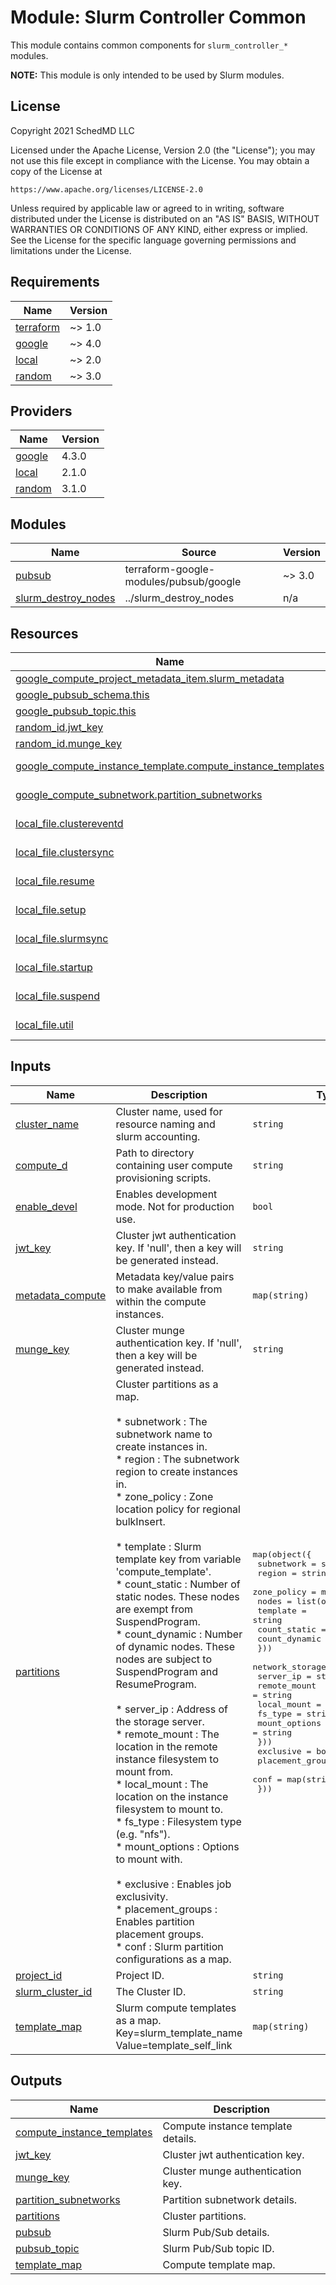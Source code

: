 # Module: Slurm Controller Common

This module contains common components for `slurm_controller_*` modules.

**NOTE:** This module is only intended to be used by Slurm modules.

## License

<!-- BEGINNING OF PRE-COMMIT-TERRAFORM DOCS HOOK -->
Copyright 2021 SchedMD LLC

Licensed under the Apache License, Version 2.0 (the "License");
you may not use this file except in compliance with the License.
You may obtain a copy of the License at

    https://www.apache.org/licenses/LICENSE-2.0

Unless required by applicable law or agreed to in writing, software
distributed under the License is distributed on an "AS IS" BASIS,
WITHOUT WARRANTIES OR CONDITIONS OF ANY KIND, either express or implied.
See the License for the specific language governing permissions and
limitations under the License.

## Requirements

| Name | Version |
|------|---------|
| <a name="requirement_terraform"></a> [terraform](#requirement\_terraform) | ~> 1.0 |
| <a name="requirement_google"></a> [google](#requirement\_google) | ~> 4.0 |
| <a name="requirement_local"></a> [local](#requirement\_local) | ~> 2.0 |
| <a name="requirement_random"></a> [random](#requirement\_random) | ~> 3.0 |

## Providers

| Name | Version |
|------|---------|
| <a name="provider_google"></a> [google](#provider\_google) | 4.3.0 |
| <a name="provider_local"></a> [local](#provider\_local) | 2.1.0 |
| <a name="provider_random"></a> [random](#provider\_random) | 3.1.0 |

## Modules

| Name | Source | Version |
|------|--------|---------|
| <a name="module_pubsub"></a> [pubsub](#module\_pubsub) | terraform-google-modules/pubsub/google | ~> 3.0 |
| <a name="module_slurm_destroy_nodes"></a> [slurm\_destroy\_nodes](#module\_slurm\_destroy\_nodes) | ../slurm_destroy_nodes | n/a |

## Resources

| Name | Type |
|------|------|
| [google_compute_project_metadata_item.slurm_metadata](https://registry.terraform.io/providers/hashicorp/google/latest/docs/resources/compute_project_metadata_item) | resource |
| [google_pubsub_schema.this](https://registry.terraform.io/providers/hashicorp/google/latest/docs/resources/pubsub_schema) | resource |
| [google_pubsub_topic.this](https://registry.terraform.io/providers/hashicorp/google/latest/docs/resources/pubsub_topic) | resource |
| [random_id.jwt_key](https://registry.terraform.io/providers/hashicorp/random/latest/docs/resources/id) | resource |
| [random_id.munge_key](https://registry.terraform.io/providers/hashicorp/random/latest/docs/resources/id) | resource |
| [google_compute_instance_template.compute_instance_templates](https://registry.terraform.io/providers/hashicorp/google/latest/docs/data-sources/compute_instance_template) | data source |
| [google_compute_subnetwork.partition_subnetworks](https://registry.terraform.io/providers/hashicorp/google/latest/docs/data-sources/compute_subnetwork) | data source |
| [local_file.clustereventd](https://registry.terraform.io/providers/hashicorp/local/latest/docs/data-sources/file) | data source |
| [local_file.clustersync](https://registry.terraform.io/providers/hashicorp/local/latest/docs/data-sources/file) | data source |
| [local_file.resume](https://registry.terraform.io/providers/hashicorp/local/latest/docs/data-sources/file) | data source |
| [local_file.setup](https://registry.terraform.io/providers/hashicorp/local/latest/docs/data-sources/file) | data source |
| [local_file.slurmsync](https://registry.terraform.io/providers/hashicorp/local/latest/docs/data-sources/file) | data source |
| [local_file.startup](https://registry.terraform.io/providers/hashicorp/local/latest/docs/data-sources/file) | data source |
| [local_file.suspend](https://registry.terraform.io/providers/hashicorp/local/latest/docs/data-sources/file) | data source |
| [local_file.util](https://registry.terraform.io/providers/hashicorp/local/latest/docs/data-sources/file) | data source |

## Inputs

| Name | Description | Type | Default | Required |
|------|-------------|------|---------|:--------:|
| <a name="input_cluster_name"></a> [cluster\_name](#input\_cluster\_name) | Cluster name, used for resource naming and slurm accounting. | `string` | n/a | yes |
| <a name="input_compute_d"></a> [compute\_d](#input\_compute\_d) | Path to directory containing user compute provisioning scripts. | `string` | `null` | no |
| <a name="input_enable_devel"></a> [enable\_devel](#input\_enable\_devel) | Enables development mode. Not for production use. | `bool` | `false` | no |
| <a name="input_jwt_key"></a> [jwt\_key](#input\_jwt\_key) | Cluster jwt authentication key. If 'null', then a key will be generated instead. | `string` | `null` | no |
| <a name="input_metadata_compute"></a> [metadata\_compute](#input\_metadata\_compute) | Metadata key/value pairs to make available from within the compute instances. | `map(string)` | `null` | no |
| <a name="input_munge_key"></a> [munge\_key](#input\_munge\_key) | Cluster munge authentication key. If 'null', then a key will be generated instead. | `string` | `null` | no |
| <a name="input_partitions"></a> [partitions](#input\_partitions) | Cluster partitions as a map.<br><br>* subnetwork  : The subnetwork name to create instances in.<br>* region      : The subnetwork region to create instances in.<br>* zone\_policy : Zone location policy for regional bulkInsert.<br><br>* template      : Slurm template key from variable 'compute\_template'.<br>* count\_static  : Number of static nodes. These nodes are exempt from SuspendProgram.<br>* count\_dynamic : Number of dynamic nodes. These nodes are subject to SuspendProgram and ResumeProgram.<br><br>* server\_ip     : Address of the storage server.<br>* remote\_mount  : The location in the remote instance filesystem to mount from.<br>* local\_mount   : The location on the instance filesystem to mount to.<br>* fs\_type       : Filesystem type (e.g. "nfs").<br>* mount\_options : Options to mount with.<br><br>* exclusive        : Enables job exclusivity.<br>* placement\_groups : Enables partition placement groups.<br>* conf             : Slurm partition configurations as a map. | <pre>map(object({<br>    subnetwork  = string<br>    region      = string<br>    zone_policy = map(string)<br>    nodes = list(object({<br>      template      = string<br>      count_static  = number<br>      count_dynamic = number<br>    }))<br>    network_storage = list(object({<br>      server_ip     = string<br>      remote_mount  = string<br>      local_mount   = string<br>      fs_type       = string<br>      mount_options = string<br>    }))<br>    exclusive        = bool<br>    placement_groups = bool<br>    conf             = map(string)<br>  }))</pre> | `{}` | no |
| <a name="input_project_id"></a> [project\_id](#input\_project\_id) | Project ID. | `string` | n/a | yes |
| <a name="input_slurm_cluster_id"></a> [slurm\_cluster\_id](#input\_slurm\_cluster\_id) | The Cluster ID. | `string` | n/a | yes |
| <a name="input_template_map"></a> [template\_map](#input\_template\_map) | Slurm compute templates as a map. Key=slurm\_template\_name Value=template\_self\_link | `map(string)` | `{}` | no |

## Outputs

| Name | Description |
|------|-------------|
| <a name="output_compute_instance_templates"></a> [compute\_instance\_templates](#output\_compute\_instance\_templates) | Compute instance template details. |
| <a name="output_jwt_key"></a> [jwt\_key](#output\_jwt\_key) | Cluster jwt authentication key. |
| <a name="output_munge_key"></a> [munge\_key](#output\_munge\_key) | Cluster munge authentication key. |
| <a name="output_partition_subnetworks"></a> [partition\_subnetworks](#output\_partition\_subnetworks) | Partition subnetwork details. |
| <a name="output_partitions"></a> [partitions](#output\_partitions) | Cluster partitions. |
| <a name="output_pubsub"></a> [pubsub](#output\_pubsub) | Slurm Pub/Sub details. |
| <a name="output_pubsub_topic"></a> [pubsub\_topic](#output\_pubsub\_topic) | Slurm Pub/Sub topic ID. |
| <a name="output_template_map"></a> [template\_map](#output\_template\_map) | Compute template map. |
<!-- END OF PRE-COMMIT-TERRAFORM DOCS HOOK -->
